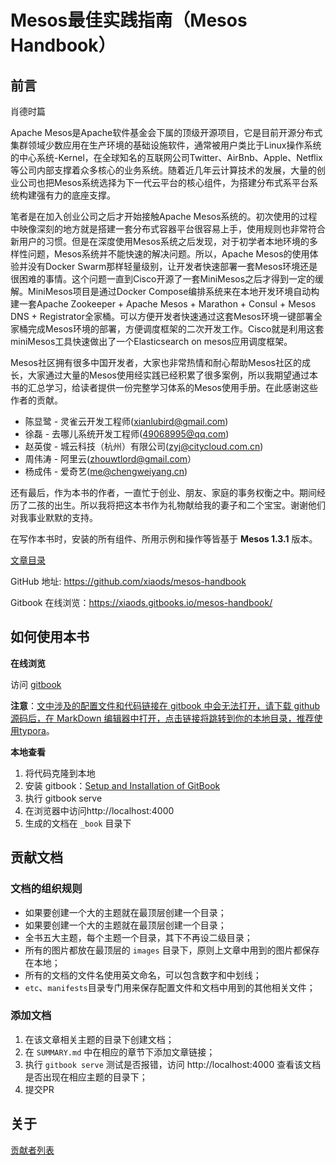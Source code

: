 # Mesos最佳实践指南（Mesos Handbook）

## 前言

肖德时篇

Apache Mesos是Apache软件基金会下属的顶级开源项目，它是目前开源分布式集群领域少数应用在生产环境的基础设施软件，通常被用户类比于Linux操作系统的中心系统-Kernel，在全球知名的互联网公司Twitter、AirBnb、Apple、Netflix等公司内部支撑着众多核心的业务系统。随着近几年云计算技术的发展，大量的创业公司也把Mesos系统选择为下一代云平台的核心组件，为搭建分布式系平台系统构建强有力的底座支撑。

笔者是在加入创业公司之后才开始接触Apache Mesos系统的。初次使用的过程中映像深刻的地方就是搭建一套分布式容器平台很容易上手，使用规则也非常符合新用户的习惯。但是在深度使用Mesos系统之后发现，对于初学者本地环境的多样性问题，Mesos系统并不能快速的解决问题。所以，Apache Mesos的使用体验并没有Docker Swarm那样轻量级别，让开发者快速部署一套Mesos环境还是很困难的事情。这个问题一直到Cisco开源了一套MiniMesos之后才得到一定的缓解。MiniMesos项目是通过Docker Compose编排系统来在本地开发环境自动构建一套Apache Zookeeper + Apache Mesos + Marathon + Consul + Mesos DNS + Registrator全家桶。可以方便开发者快速通过这套Mesos环境一键部署全家桶完成Mesos环境的部署，方便调度框架的二次开发工作。Cisco就是利用这套miniMesos工具快速做出了一个Elasticsearch on mesos应用调度框架。

Mesos社区拥有很多中国开发者，大家也非常热情和耐心帮助Mesos社区的成长，大家通过大量的Mesos使用经实践已经积累了很多案例，所以我期望通过本书的汇总学习，给读者提供一份完整学习体系的Mesos使用手册。在此感谢这些作者的贡献。

* 陈显鹭 - 灵雀云开发工程师\(xianlubird@gmail.com\)
* 徐磊 - 去哪儿系统开发工程师\(49068995@qq.com\)
* 赵英俊 - 城云科技（杭州）有限公司\(zyj@citycloud.com.cn\)
* 周伟涛 - 阿里云\(zhouwtlord@gmail.com）
* 杨成伟 - 爱奇艺\(me@chengweiyang.cn\)

还有最后，作为本书的作者，一直忙于创业、朋友、家庭的事务权衡之中。期间经历了二孩的出生。所以我将把这本书作为礼物献给我的妻子和二个宝宝。谢谢他们对我事业默默的支持。

在写作本书时，安装的所有组件、所用示例和操作等皆基于 **Mesos 1.3.1** 版本。

[文章目录](SUMMARY.md)

GitHub 地址: https://github.com/xiaods/mesos-handbook

Gitbook 在线浏览：https://xiaods.gitbooks.io/mesos-handbook/

## 如何使用本书

**在线浏览**

访问 [gitbook](https://xiaods.gitbooks.io/mesos-handbook/)

**注意**：<u>文中涉及的配置文件和代码链接在 gitbook 中会无法打开，请下载 github
源码后，在 MarkDown
编辑器中打开，点击链接将跳转到你的本地目录，推荐使用[typora](https://www.typora.io)</u>。

**本地查看**

1. 将代码克隆到本地
2. 安装 gitbook：[Setup and Installation of GitBook](https://github.com/GitbookIO/gitbook/blob/master/docs/setup.md)
3. 执行 gitbook serve
4. 在浏览器中访问http://localhost:4000
5. 生成的文档在 `_book` 目录下

## 贡献文档

### 文档的组织规则

- 如果要创建一个大的主题就在最顶层创建一个目录；
- 如果要创建一个大的主题就在最顶层创建一个目录；
- 全书五大主题，每个主题一个目录，其下不再设二级目录；
- 所有的图片都放在最顶层的 `images` 目录下，原则上文章中用到的图片都保存在本地；
- 所有的文档的文件名使用英文命名，可以包含数字和中划线；
- `etc`、`manifests`目录专门用来保存配置文件和文档中用到的其他相关文件；

### 添加文档

1. 在该文章相关主题的目录下创建文档；
2. 在 `SUMMARY.md` 中在相应的章节下添加文章链接；
3. 执行 `gitbook serve` 测试是否报错，访问 http://localhost:4000 查看该文档是否出现在相应主题的目录下；
4. 提交PR



## 关于

[贡献者列表](https://github.com/xiaods/mesos-handbook/graphs/contributors)



